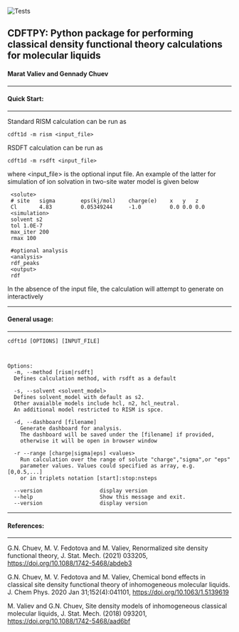 ![Tests](https://github.com/mvaliev/cdftpy/actions/workflows/tests.yaml/badge.svg)

## CDFTPY: Python package for performing classical density functional theory calculations for molecular liquids 
#### Marat Valiev and Gennady Chuev
___
#### Quick Start:
___

Standard RISM calculation can be run as

    cdft1d -m rism <input_file>

RSDFT calculation can be run as

    cdft1d -m rsdft <input_file>

where <input_file> is the optional input file. An example of the latter 
for simulation of ion solvation in two-site water model is given below

     <solute>
     # site   sigma        eps(kj/mol)    charge(e)    x   y   z
     Cl       4.83         0.05349244     -1.0         0.0 0.0 0.0
     <simulation>
     solvent s2
     tol 1.0E-7
     max_iter 200
     rmax 100
     
     #optional analysis
     <analysis>
     rdf_peaks
     <output>
     rdf

In the absence of the input file, the calculation will attempt to 
generate on interactively

___
#### General usage:
___
    cdft1d [OPTIONS] [INPUT_FILE]



    Options:
      -m, --method [rism|rsdft]
      Defines calculation method, with rsdft as a default

      -s, --solvent <solvent_model>
      Defines solvent_model with default as s2. 
      Other avaialble models include hcl, n2, hcl_neutral.
      An additional model restricted to RISM is spce.

      -d, --dashboard [filename]      
        Generate dashboard for analysis. 
        The dashboard will be saved under the [filename] if provided, 
        otherwise it will be open in browser window

      -r --range [charge|sigma|eps] <values>
        Run calculation over the range of solute "charge","sigma",or "eps" 
        parameter values. Values could specified as array, e.g. [0,0.5,...] 
        or in triplets notation [start]:stop:nsteps

      --version                  display version
      --help                     Show this message and exit.
      --version                  display version


___
#### References:
___
G.N. Chuev, M. V. Fedotova and M. Valiev,
 Renormalized site density functional theory,
 J. Stat. Mech. (2021) 033205, https://doi.org/10.1088/1742-5468/abdeb3

G.N. Chuev, M. V. Fedotova and M. Valiev,
Chemical bond effects in classical site density 
functional theory of inhomogeneous molecular liquids. 
J. Chem Phys. 2020 Jan 31;152(4):041101,
https://doi.org/10.1063/1.5139619

M. Valiev and G.N. Chuev,
 Site density models of inhomogeneous classical molecular liquids,
 J. Stat. Mech. (2018) 093201,
https://doi.org/10.1088/1742-5468/aad6bf

 
 
